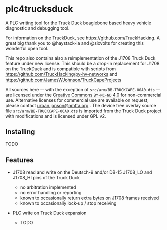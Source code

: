 # plc4trucksduck

A PLC writing tool for the Truck Duck beaglebone based heavy vehicle diagnostic and debugging tool.

For information on the TruckDuck, see https://github.com/TruckHacking. A great big thank you to @haystack-ia and @sixvolts for creating this wonderful open tool.

This repo also contains also a reimplementation of the J1708 Truck Duck feature under new license. This should be a drop-in replacement for J1708 on the TruckDuck and is compatible with scripts from https://github.com/TruckHacking/py-hv-networks and https://github.com/JamesWJohnson/TruckCapeProjects

All sources here -- with the exception of `src/arm/BB-TRUCKCAPE-00A0.dts` -- are licensed under the [Creative Commons `BY-NC-ND` 4.0](https://creativecommons.org/licenses/by-nc-nd/4.0/) for non-commercial use. Alternative licenses for commercial use are available on request; please contact urban.jonson@nmfta.org . The device tree overlay source file `src/arm/BB-TRUCKCAPE-00A0.dts` is imported from the Truck Duck project with modifications and is licensed under GPL v2.

## Installing

TODO

## Features

* J1708 read and write on the Deutsch-9 and/or DB-15 J1708_LO and J1708_HI pins of the Truck Duck
  * no arbitration implemented
  * no error handling or reporting
  * known to occasionally return extra bytes on J1708 frames received
  * known to occasionally lock-up / stop receiving

* PLC write on Truck Duck expansion
  * TODO
